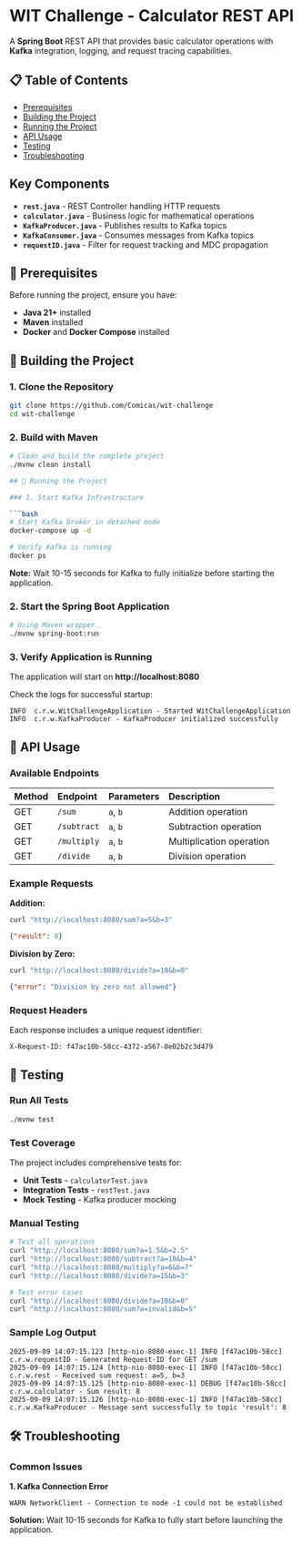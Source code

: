 # WIT Challenge - Calculator REST API

A **Spring Boot** REST API that provides basic calculator operations with **Kafka** integration, logging, and request tracing capabilities.

## 📋 Table of Contents

- [Prerequisites](#prerequisites)
- [Building the Project](#building-the-project)
- [Running the Project](#running-the-project)
- [API Usage](#api-usage)
- [Testing](#testing)
- [Troubleshooting](#troubleshooting)


## Key Components

- **`rest.java`** - REST Controller handling HTTP requests
- **`calculator.java`** - Business logic for mathematical operations
- **`KafkaProducer.java`** - Publishes results to Kafka topics
- **`KafkaConsumer.java`** - Consumes messages from Kafka topics
- **`requestID.java`** - Filter for request tracking and MDC propagation


## 🔧 Prerequisites

Before running the project, ensure you have:

- **Java 21+** installed
- **Maven** installed
- **Docker** and **Docker Compose** installed


## 🔨 Building the Project

### 1. Clone the Repository

```bash
git clone https://github.com/Comicas/wit-challenge
cd wit-challenge
```

### 2. Build with Maven

```bash
# Clean and build the complete project
./mvnw clean install

## 🚀 Running the Project

### 1. Start Kafka Infrastructure

```bash
# Start Kafka broker in detached mode
docker-compose up -d

# Verify Kafka is running
docker ps
```

**Note:** Wait 10-15 seconds for Kafka to fully initialize before starting the application.

### 2. Start the Spring Boot Application

```bash
# Using Maven wrapper
./mvnw spring-boot:run

```


### 3. Verify Application is Running

The application will start on **http://localhost:8080**

Check the logs for successful startup:

```
INFO  c.r.w.WitChallengeApplication - Started WitChallengeApplication
INFO  c.r.w.KafkaProducer - KafkaProducer initialized successfully
```


## 📡 API Usage

### Available Endpoints

| Method | Endpoint | Parameters | Description |
| :-- | :-- | :-- | :-- |
| GET | `/sum` | `a`, `b` | Addition operation |
| GET | `/subtract` | `a`, `b` | Subtraction operation |
| GET | `/multiply` | `a`, `b` | Multiplication operation |
| GET | `/divide` | `a`, `b` | Division operation |

### Example Requests

**Addition:**

```bash
curl "http://localhost:8080/sum?a=5&b=3"
```

```json
{"result": 8}
```


**Division by Zero:**

```bash
curl "http://localhost:8080/divide?a=10&b=0"
```

```json
{"error": "Division by zero not allowed"}
```


### Request Headers

Each response includes a unique request identifier:

```
X-Request-ID: f47ac10b-58cc-4372-a567-0e02b2c3d479
```


## 🧪 Testing

### Run All Tests

```bash
./mvnw test
```


### Test Coverage

The project includes comprehensive tests for:

- **Unit Tests** - `calculatorTest.java`
- **Integration Tests** - `restTest.java`
- **Mock Testing** - Kafka producer mocking


### Manual Testing

```bash
# Test all operations
curl "http://localhost:8080/sum?a=1.5&b=2.5"
curl "http://localhost:8080/subtract?a=10&b=4"
curl "http://localhost:8080/multiply?a=6&b=7"
curl "http://localhost:8080/divide?a=15&b=3"

# Test error cases
curl "http://localhost:8080/divide?a=10&b=0"
curl "http://localhost:8080/sum?a=invalid&b=5"
```


### Sample Log Output

```log
2025-09-09 14:07:15.123 [http-nio-8080-exec-1] INFO [f47ac10b-58cc] c.r.w.requestID - Generated Request-ID for GET /sum
2025-09-09 14:07:15.124 [http-nio-8080-exec-1] INFO [f47ac10b-58cc] c.r.w.rest - Received sum request: a=5, b=3
2025-09-09 14:07:15.125 [http-nio-8080-exec-1] DEBUG [f47ac10b-58cc] c.r.w.calculator - Sum result: 8
2025-09-09 14:07:15.126 [http-nio-8080-exec-1] INFO [f47ac10b-58cc] c.r.w.KafkaProducer - Message sent successfully to topic 'result': 8
```

## 🛠 Troubleshooting

### Common Issues

**1. Kafka Connection Error**

```
WARN NetworkClient - Connection to node -1 could not be established
```

**Solution:** Wait 10-15 seconds for Kafka to fully start before launching the application.
